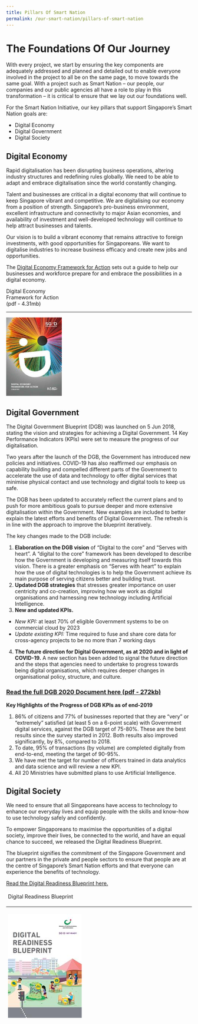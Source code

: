 ```yaml
---
title: Pillars Of Smart Nation
permalink: /our-smart-nation/pillars-of-smart-nation
---
```


# The Foundations Of Our Journey

With every project, we start by ensuring the key components are adequately addressed and planned and detailed out to enable everyone involved in the project to all be on the same page, to move towards the same goal. With a project such as Smart Nation – our people, our companies and our public agencies all have a role to play in this transformation – it is critical to ensure that we lay out our foundations well. 

For the Smart Nation Initiative, our key pillars that support Singapore’s Smart Nation goals are:
-	Digital Economy
-	Digital Government 
-	Digital Society
 
## Digital Economy
Rapid digitalisation has been disrupting business operations, altering industry structures and redefining rules globally. We need to be able to adapt and embrace digitalisation since the world constantly changing.

Talent and businesses are critical in a digital economy that will continue to keep Singapore vibrant and competitive. We are digitalising our economy from a position of strength. Singapore’s pro-business environment, excellent infrastructure and connectivity to major Asian economies, and availability of investment and well-developed technology will continue to help attract businesses and talents.

Our vision is to build a vibrant economy that remains attractive to foreign investments, with good opportunities for Singaporeans. We want to digitalise industries to increase business efficacy and create new jobs and opportunities.

The <a href="https://www.imda.gov.sg/infocomm-media-landscape/SGDigital/Digital-Economy-Framework-for-Action" target="_blank">Digital Economy Framework for Action</a> sets out a guide to help our businesses and workforce prepare for and embrace the possibilities in a digital economy.

<div style="width:30%"> 
 Digital Economy Framework for Action <br>(pdf - 4.31mb)
</div>
<hr>
<div style="width:30%"> 
 <a href="/files/our-smart-nation/SGD Framework For Action.pdf" target="_blank"><img src="/images/our-smart-nation/digital-economy-framework.jpg"></a>
</div>

## Digital Government

The Digital Government Blueprint (DGB) was launched on 5 Jun 2018, stating the vision and strategies for achieving a Digital Government. 14 Key Performance Indicators (KPIs) were set to measure the progress of our digitalisation.

Two years after the launch of the DGB, the Government has introduced new policies and initiatives. COVID-19 has also reaffirmed our emphasis on capability building and compelled different parts of the Government to accelerate the use of data and technology to offer digital services that minimise physical contact and use technology and digital tools to keep us safe.

The DGB has been updated to accurately reflect the current plans and to push for more ambitious goals to pursue deeper and more extensive digitalisation within the Government. New examples are included to better explain the latest efforts and benefits of Digital Government. The refresh is in line with the approach to improve the blueprint iteratively.

The key changes made to the DGB include:
1.	**Elaboration on the DGB vision** of “Digital to the core” and “Serves with heart”. A “digital to the core” framework has been developed to describe how the Government is developing and measuring itself towards this vision. There is a greater emphasis on “Serves with heart” to explain how the use of digital technologies is to help the Government achieve its main purpose of serving citizens better and building trust.
2.	**Updated DGB strategies** that stresses greater importance on user centricity and co-creation, improving how we work as digital organisations and harnessing new technology including Artificial Intelligence.
3.	**New and updated KPIs.**
  - *New KPI:* at least 70% of eligible Government systems to be on commercial cloud by 2023
  - *Update existing KPI:* Time required to fuse and share core data for cross-agency projects to be no more than 7 working days
4.	**The future direction for Digital Government, as at 2020 and in light of COVID-19.** A new section has been added to signal the future direction and the steps that agencies need to undertake to progress towards being digital organisations, which requires deeper changes in organisational policy, structure, and culture.

### <a href="/files/our-smart-nation/dgb-public-document_30dec20.pdf" target="_blank">Read the full DGB 2020 Document here (pdf - 272kb)</a>
  
**Key Highlights of the Progress of DGB KPIs as of end-2019**
1.	86% of citizens and 77% of businesses reported that they are “very” or “extremely” satisfied (at least 5 on a 6-point scale) with Government digital services, against the DGB target of 75-80%. These are the best results since the survey started in 2012. Both results also improved significantly, by 8%, compared to 2018.
2.	To date, 95% of transactions (by volume) are completed digitally from end-to-end, meeting the target of 90-95%.
3.	We have met the target for number of officers trained in data analytics and data science and will review a new KPI.
4.	All 20 Ministries have submitted plans to use Artificial Intelligence.  

## Digital Society

We need to ensure that all Singaporeans have access to technology to enhance our everyday lives and equip people with the skills and know-how to use technology safely and confidently.

To empower Singaporeans to maximise the opportunities of a digital society, improve their lives, be connected to the world, and have an equal chance to succeed, we released the Digital Readiness Blueprint.

The blueprint signifies the commitment of the Singapore Government and our partners in the private and people sectors to ensure that people are at the centre of Singapore’s Smart Nation efforts and that everyone can experience the benefits of technology.

<a href="https://www.mci.gov.sg/en/portfolios/digital-readiness/digital-readiness-blueprint" target="_blank">Read the Digital Readiness Blueprint here.</a>
                                                                                                           
<div style="width:100%;display:flex;flex-wrap:wrap;"> 
  <div style="flex:30%;padding:1%;">
    Digital Readiness Blueprint
  </div>  
</div>
<hr>
<div style="width:100%;display:flex;flex-wrap:wrap;"> 
  <div style="flex:30%;padding:1%;">
     <a href="https://www.mci.gov.sg/en/portfolios/digital-readiness/digital-readiness-blueprint" target="_blank"><img src="/images/our-smart-nation/digital-readiness-blueprint.jpg">
  </div>
</div>
